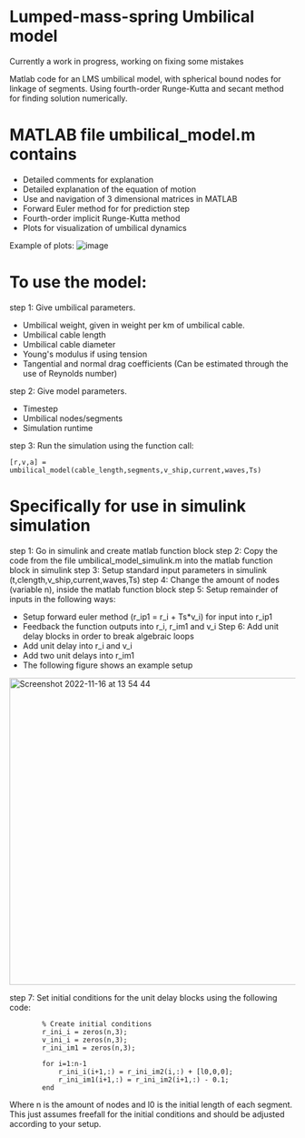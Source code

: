 # Lumped-mass-spring Umbilical model

Currently a work in progress, working on fixing some mistakes

Matlab code for an LMS umbilical model, with spherical bound nodes for linkage of segments. Using fourth-order Runge-Kutta and secant method for finding solution numerically.

# MATLAB file umbilical_model.m contains

- Detailed comments for explanation
- Detailed explanation of the equation of motion
- Use and navigation of 3 dimensional matrices in MATLAB
- Forward Euler method for for prediction step
- Fourth-order implicit Runge-Kutta method
- Plots for visualization of umbilical dynamics


Example of plots:
![image](https://user-images.githubusercontent.com/26135452/202176712-ddb77f4f-4406-43bf-b84a-29e7deb860b9.png)

# To use the model:

step 1: Give umbilical parameters.
- Umbilical weight, given in weight per km of umbilical cable.
- Umbilical cable length
- Umbilical cable diameter
- Young's modulus if using tension
- Tangential and normal drag coefficients (Can be estimated through the use of Reynolds number)

step 2: Give model parameters.
- Timestep
- Umbilical nodes/segments
- Simulation runtime

step 3: Run the simulation using the function call:

    [r,v,a] = umbilical_model(cable_length,segments,v_ship,current,waves,Ts)


# Specifically for use in simulink simulation

step 1: Go in simulink and create matlab function block
step 2: Copy the code from the file umbilical_model_simulink.m into the matlab function block in simulink
step 3: Setup standard input parameters in simulink (t,clength,v_ship,current,waves,Ts)
step 4: Change the amount of nodes (variable n), inside the matlab function block
step 5: Setup remainder of inputs in the following ways:
- Setup forward euler method (r_ip1 = r_i + Ts*v_i) for input into r_ip1
- Feedback the function outputs into r_i, r_im1 and v_i
Step 6: Add unit delay blocks in order to break algebraic loops
- Add unit delay into r_i and v_i
- Add two unit delays into r_im1
- The following figure shows an example setup

<img width="540" alt="Screenshot 2022-11-16 at 13 54 44" src="https://user-images.githubusercontent.com/26135452/202186396-75c0345a-a86b-470b-b797-5e6b30524ad1.png">

step 7: Set initial conditions for the unit delay blocks using the following code:

            % Create initial conditions
            r_ini_i = zeros(n,3);
            v_ini_i = zeros(n,3);
            r_ini_im1 = zeros(n,3);

            for i=1:n-1
                r_ini_i(i+1,:) = r_ini_im2(i,:) + [l0,0,0];
                r_ini_im1(i+1,:) = r_ini_im2(i+1,:) - 0.1;
            end

Where n is the amount of nodes and l0 is the initial length of each segment.
This just assumes freefall for the initial conditions and should be adjusted according to your setup.
